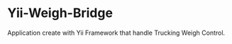Yii-Weigh-Bridge
================

Application create with Yii Framework that handle Trucking Weigh Control.
